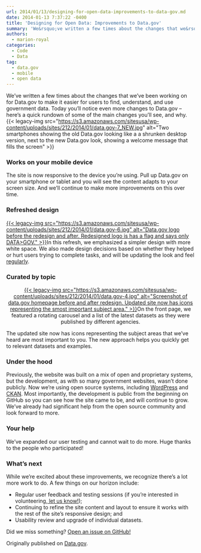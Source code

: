```yaml
---
url: 2014/01/13/designing-for-open-data-improvements-to-data-gov.md
date: 2014-01-13 7:37:22 -0400
title: 'Designing for Open Data: Improvements to Data.gov'
summary: 'We&rsquo;ve written a few times about the changes that we&rsquo;ve been working on for Data.gov to make it easier for users to find, understand, and use government data. Today you&rsquo;ll notice even more changes to Data.gov &ndash; here&rsquo;s a quick rundown of some of the main changes you&rsquo;ll see, and why.{{< legacy-img src="https://s3.amazonaws.com/sitesusa/wp-content/uploads/sites/212/2014/01/data.gov-7_NEW.jpg" alt="Two smartphones'
authors:
  - marion-royal
categories:
  - Code
  - Data
tag:
  - data.gov
  - mobile
  - open data
---
```


We’ve written a few times about the changes that we’ve been working on for Data.gov to make it easier for users to find, understand, and use government data. Today you’ll notice even more changes to Data.gov – here’s a quick rundown of some of the main changes you’ll see, and why.{{< legacy-img src="https://s3.amazonaws.com/sitesusa/wp-content/uploads/sites/212/2014/01/data.gov-7_NEW.jpg" alt="Two smartphones showing the old Data.gov looking like a a shrunken desktop version, next to the new Data.gov look, showing a welcome message that fills the screen" >}}

### **Works on your mobile device**

<p style="text-align: left">
  The site is now responsive to the device you’re using. Pull up Data.gov on your smartphone or tablet and you will see the content adapts to your screen size. And we’ll continue to make more improvements on this over time.
</p>

### **Refreshed design**

<p style="text-align: left">
  <a href="https://s3.amazonaws.com/sitesusa/wp-content/uploads/sites/212/2014/01/data.gov-6.jpg">{{< legacy-img src="https://s3.amazonaws.com/sitesusa/wp-content/uploads/sites/212/2014/01/data.gov-6.jpg" alt="Data.gov logo before the redesign and after. Redesigned logo is has a flag and says only DATA>GOV." >}}</a>In this refresh, we emphasized a simpler design with more white space. We also made design decisions based on whether they helped or hurt users trying to complete tasks, and will be updating the look and feel <a href="https://github.com/GSA/data.gov">regularly</a>.
</p>

### **Curated by topic**

<p style="text-align: center">
  <a href="https://s3.amazonaws.com/sitesusa/wp-content/uploads/sites/212/2014/01/data.gov-4.jpg">{{< legacy-img src="https://s3.amazonaws.com/sitesusa/wp-content/uploads/sites/212/2014/01/data.gov-4.jpg" alt="Screenshot of data.gov homepage before and after redesign. Updated site now has icons representing the smost important subject area." >}}</a>On the front page, we featured a rotating carousel and a list of the latest datasets as they were published by different agencies.
</p>

The updated site now has icons representing the subject areas that we’ve heard are most important to you. The new approach helps you quickly get to relevant datasets and examples.

### **Under the hood**

Previously, the website was built on a mix of open and proprietary systems, but the development, as with so many government websites, wasn’t done publicly. Now we’re using open source systems, including <a href="http://wordpress.org/" rel="external">WordPress</a> and <a href="http://ckan.org/" rel="external">CKAN</a>. Most importantly, the development is public from the beginning on GitHub so you can see how the site came to be, and will continue to grow. We’ve already had significant help from the open source community and look forward to more.

### **Your help**

We’ve expanded our user testing and cannot wait to do more. Huge thanks to the people who participated!

### **What’s next**

While we’re excited about these improvements, we recognize there’s a lot more work to do. A few things on our horizon include:

  * Regular user feedback and testing sessions (if you’re interested in volunteering,[ let us know!](http://www.data.gov/contact));
  * Continuing to refine the site content and layout to ensure it works with the rest of the site’s responsive design; and
  * Usability review and upgrade of individual datasets.

Did we miss something? [Open an issue on GitHub!](https://github.com/GSA/data.gov/issues?state=open)

Originally published on <a href="http://www.data.gov/" target="_blank">Data.gov</a>.